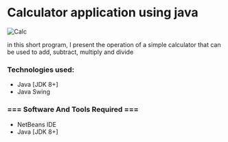 # Calculator application using java
![Calc](https://user-images.githubusercontent.com/111382157/194764567-fbd17d37-5a8f-4517-886f-f530986b5bcf.png)


in this short program, I present the operation of a simple calculator that can be used to add, subtract, multiply and divide

### Technologies used:
- Java [JDK 8+]
- Java Swing

### === Software And Tools Required ===
- NetBeans IDE
- Java [JDK 8+]
